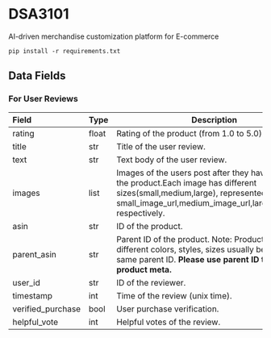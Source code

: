 # DSA3101
AI-driven merchandise customization platform for E-commerce

```
pip install -r requirements.txt
```
## Data Fields
### For User Reviews
| Field | Type | Description |
| :--- | --- |--- |
| rating | float | Rating of the product (from 1.0 to 5.0). |
| title | str |Title of the user review. |
| text | str |Text body of the user review. |
| images | list |Images of the users post after they have received the product.Each image has different sizes(small,medium,large), represented by the small_image_url,medium_image_url,large_image_url respectively. |
| asin | str |ID of the product. |
| parent_asin | str |Parent ID of the product. Note: Products with different colors, styles, sizes usually belong to the same parent ID. **Please use parent ID to find product meta.** |
| user_id | str |ID of the reviewer. |
| timestamp | int |Time of the review (unix time). |
| verified_purchase | bool |User purchase verification. |
| helpful_vote | int |Helpful votes of the review. |
